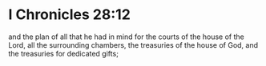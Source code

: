 # I Chronicles 28:12

and the plan of all that he had in mind for the courts of the house of the Lord, all the surrounding chambers, the treasuries of the house of God, and the treasuries for dedicated gifts;
